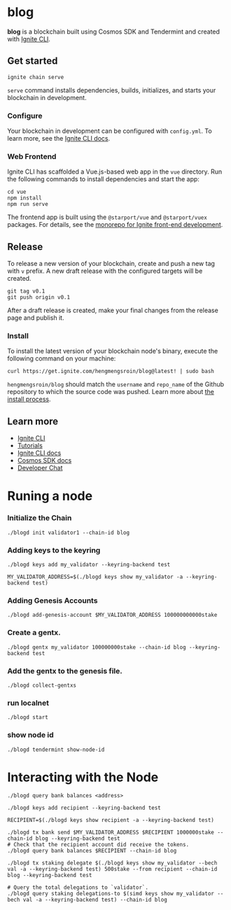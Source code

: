 # blog
**blog** is a blockchain built using Cosmos SDK and Tendermint and created with [Ignite CLI](https://ignite.com/cli).

## Get started

```
ignite chain serve
```

`serve` command installs dependencies, builds, initializes, and starts your blockchain in development.

### Configure

Your blockchain in development can be configured with `config.yml`. To learn more, see the [Ignite CLI docs](https://docs.ignite.com).

### Web Frontend

Ignite CLI has scaffolded a Vue.js-based web app in the `vue` directory. Run the following commands to install dependencies and start the app:

```
cd vue
npm install
npm run serve
```

The frontend app is built using the `@starport/vue` and `@starport/vuex` packages. For details, see the [monorepo for Ignite front-end development](https://github.com/ignite-hq/web).

## Release
To release a new version of your blockchain, create and push a new tag with `v` prefix. A new draft release with the configured targets will be created.

```
git tag v0.1
git push origin v0.1
```

After a draft release is created, make your final changes from the release page and publish it.

### Install
To install the latest version of your blockchain node's binary, execute the following command on your machine:

```
curl https://get.ignite.com/hengmengsroin/blog@latest! | sudo bash
```
`hengmengsroin/blog` should match the `username` and `repo_name` of the Github repository to which the source code was pushed. Learn more about [the install process](https://github.com/allinbits/starport-installer).

## Learn more

- [Ignite CLI](https://ignite.com/cli)
- [Tutorials](https://docs.ignite.com/guide)
- [Ignite CLI docs](https://docs.ignite.com)
- [Cosmos SDK docs](https://docs.cosmos.network)
- [Developer Chat](https://discord.gg/ignite)


# Runing a node

### Initialize the Chain
```
./blogd init validator1 --chain-id blog
```

### Adding keys to the keyring
```
./blogd keys add my_validator --keyring-backend test

MY_VALIDATOR_ADDRESS=$(./blogd keys show my_validator -a --keyring-backend test)
```
### Adding Genesis Accounts

```
./blogd add-genesis-account $MY_VALIDATOR_ADDRESS 100000000000stake
```

### Create a gentx.
```
./blogd gentx my_validator 100000000stake --chain-id blog --keyring-backend test
```

### Add the gentx to the genesis file.
```
./blogd collect-gentxs
```

### run localnet
```
./blogd start
```
### show node id
```
./blogd tendermint show-node-id
```
# Interacting with the Node
```
./blogd query bank balances <address>
```

```
./blogd keys add recipient --keyring-backend test
```
```
RECIPIENT=$(./blogd keys show recipient -a --keyring-backend test)
```
```
./blogd tx bank send $MY_VALIDATOR_ADDRESS $RECIPIENT 1000000stake --chain-id blog --keyring-backend test
# Check that the recipient account did receive the tokens.
./blogd query bank balances $RECIPIENT --chain-id blog
```

```
./blogd tx staking delegate $(./blogd keys show my_validator --bech val -a --keyring-backend test) 500stake --from recipient --chain-id blog --keyring-backend test

# Query the total delegations to `validator`.
./blogd query staking delegations-to $(simd keys show my_validator --bech val -a --keyring-backend test) --chain-id blog
```